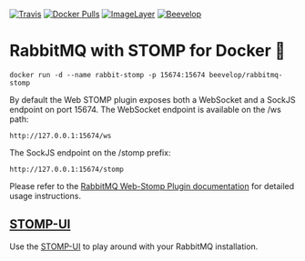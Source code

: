 [![Travis](https://img.shields.io/travis/beevelop/docker-rabbitmq-stomp.svg?style=flat-square)](https://travis-ci.org/beevelop/docker-rabbitmq-stomp)
[![Docker Pulls](https://img.shields.io/docker/pulls/beevelop/rabbitmq-stomp.svg?style=flat-square)](https://links.beevelop.com/d-rabbitmq-stomp)
[![ImageLayer](https://badge.imagelayers.io/beevelop/rabbitmq-stomp:latest.svg)](https://imagelayers.io/?images=beevelop/rabbitmq-stomp:latest)
[![Beevelop](https://links.beevelop.com/honey-badge)](https://beevelop.com)

# RabbitMQ with STOMP for Docker :whale:

```
docker run -d --name rabbit-stomp -p 15674:15674 beevelop/rabbitmq-stomp
```

By default the Web STOMP plugin exposes both a WebSocket and a SockJS endpoint on port 15674. The WebSocket endpoint is available on the /ws path:
```
http://127.0.0.1:15674/ws
```
The SockJS endpoint on the /stomp prefix:
```
http://127.0.0.1:15674/stomp
```

Please refer to the [RabbitMQ Web-Stomp Plugin documentation](https://www.rabbitmq.com/web-stomp.html#usage) for detailed usage instructions.

## [STOMP-UI](https://beevelop.github.io/stomp-ui/)
Use the [STOMP-UI](https://beevelop.github.io/stomp-ui/) to play around with your RabbitMQ installation.
